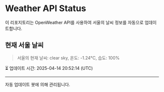 
# Weather API Status

이 리포지토리는 OpenWeather API를 사용하여 서울의 날씨 정보를 자동으로 업데이트합니다.

## 현재 서울 날씨
> 서울의 현재 날씨: clear sky, 온도: -1.24°C, 습도: 100%

⏳ 업데이트 시간: 2025-04-14 20:52:14 (UTC)

---
자동 업데이트 봇에 의해 관리됩니다.
